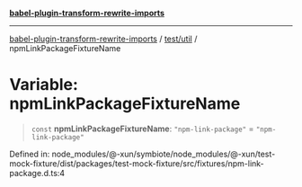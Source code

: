 [**babel-plugin-transform-rewrite-imports**](../../../README.md)

***

[babel-plugin-transform-rewrite-imports](../../../README.md) / [test/util](../README.md) / npmLinkPackageFixtureName

# Variable: npmLinkPackageFixtureName

> `const` **npmLinkPackageFixtureName**: `"npm-link-package"` = `"npm-link-package"`

Defined in: node\_modules/@-xun/symbiote/node\_modules/@-xun/test-mock-fixture/dist/packages/test-mock-fixture/src/fixtures/npm-link-package.d.ts:4
